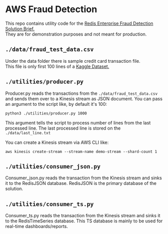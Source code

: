 # AWS Fraud Detection

This repo contains utility code for the [Redis Enterprise Fraud Detection Solution Brief.](https://www.google.com) <br>
They are for demonstration purposes and not meant for production.  <br>

## `./data/fraud_test_data.csv`
Under the data folder there is sample credit card transaction file. <br>
 This file is only first 100 lines of a [Kaggle Dataset.](https://www.kaggle.com/kartik2112/fraud-detection)

## `./utilities/producer.py`
Producer.py reads the transactions from the `./data/fraud_test_data.csv` and sends them over to a Kinesis stream as JSON document. You can pass an argument to the script like, by default it's 100:
 ```
python3 ./utilities/producer.py 1000
```
This argument tells the script to process number of lines from the last processed line. The last processed line is stored on the `./data/last_line.txt`

You can create a Kinesis stream via AWS CLI like:
```
aws kinesis create-stream --stream-name demo-stream --shard-count 1
```

## `./utilities/consumer_json.py`
Consumer_json.py reads the transaction from the Kinesis stream and sinks it to the RedisJSON database. RedisJSON is the primary database of the solution.

## `./utilities/consumer_ts.py`
Consumer_ts.py reads the transaction from the Kinesis stream and sinks it to the RedisTimeSeries database. This TS database is mainly to be used for real-time dashboards/reports.
